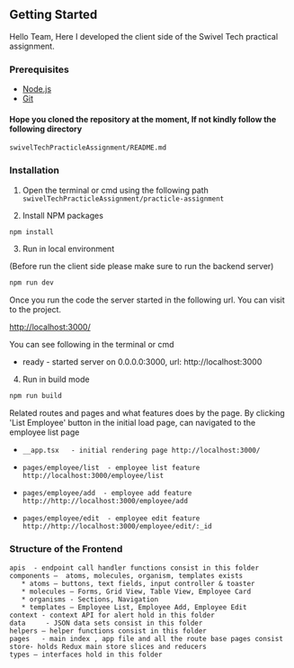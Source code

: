 
## Getting Started

Hello Team, Here I developed the client side of the Swivel Tech practical assignment.

### Prerequisites

- [Node.js](https://nodejs.org/en/)
- [Git](https://git-scm.com/)

#### Hope you cloned the repository at the moment, **If not** kindly follow the following directory

`swivelTechPracticleAssignment/README.md`

### Installation
1. Open the terminal or cmd using the following path
    `swivelTechPracticleAssignment/practicle-assignment`

2. Install NPM packages

```sh
npm install
```

3. Run in local environment

(Before run the client side please make sure to run the backend server)
```sh
npm run dev
```

Once you run the code the server started in the following url. You can visit to the project.

[http://localhost:3000/](http://localhost:3000/)

You can see following in the terminal or cmd
* ready - started server on 0.0.0.0:3000, url: http://localhost:3000


4. Run in build mode

```sh
npm run build
```
Related routes and pages and what features does by the page.
By clicking 'List Employee' button in the initial load page, can navigated to the employee list page
*     __app.tsx   - initial rendering page http://localhost:3000/
*     pages/employee/list  - employee list feature http://localhost:3000/employee/list
*     pages/employee/add  - employee add feature http://http://localhost:3000/employee/add
*     pages/employee/edit  - employee edit feature http://http://localhost:3000/employee/edit/:_id

### Structure of the Frontend
    apis  - endpoint call handler functions consist in this folder
    components –  atoms, molecules, organism, templates exists
       * atoms – buttons, text fields, input controller & toaster
       * molecules – Forms, Grid View, Table View, Employee Card
       * organisms - Sections, Navigation
       * templates – Employee List, Employee Add, Employee Edit
    context - context API for alert hold in this folder
    data     - JSON data sets consist in this folder
    helpers – helper functions consist in this folder
    pages   - main index , app file and all the route base pages consist
    store- holds Redux main store slices and reducers
    types – interfaces hold in this folder